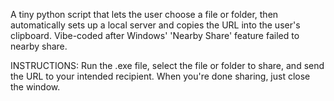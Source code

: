 A tiny python script that lets the user choose a file or folder, then automatically sets up a local server and copies the URL into the user's clipboard. Vibe-coded after Windows' 'Nearby Share' feature failed to nearby share. 

INSTRUCTIONS:
Run the .exe file, select the file or folder to share, and send the URL to your intended recipient. When you're done sharing, just close the window.
